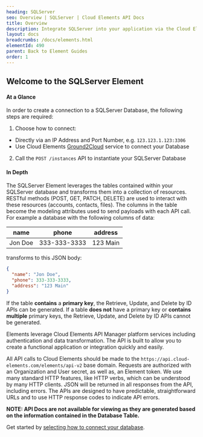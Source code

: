 ```yaml
---
heading: SQLServer
seo: Overview | SQLServer | Cloud Elements API Docs
title: Overview
description: Integrate SQLServer into your application via the Cloud Elements APIs.
layout: docs
breadcrumbs: /docs/elements.html
elementId: 490
parent: Back to Element Guides
order: 1
---
```


## Welcome to the SQLServer Element


#### At a Glance

In order to create a connection to a SQLServer Database, the following steps are required:

1. Choose how to connect:
  * Directly via an IP Address and Port Number, e.g. `123.123.1.123:3306`
  * Use Cloud Elements [Ground2Cloud](/docs/products/ground-2-cloud/index.html) service to connect your Database
2. Call the `POST /instances` API to instantiate your SQLServer Database

#### In Depth

The SQLServer Element leverages the tables contained within your SQLServer database and transforms them into a collection of resources. RESTful methods (POST, GET, PATCH, DELETE) are used to interact with these resources (accounts, contacts, files). The columns in the table become the modeling attributes used to send payloads with each API call.
For example a database with the following columns of data:

| name    | phone        | address  |
|---------|--------------|----------|
| Jon Doe | 333-333-3333 | 123 Main |

transforms to this JSON body:

```JSON
{
  "name": "Jon Doe",
  "phone": 333-333-3333,
  "address": "123 Main"
}
```

If the table __contains__ a __primary key__, the Retrieve, Update, and Delete by ID APIs can be generated.
If a table __does not__ have a primary key or __contains multiple__ primary keys, the Retrieve, Update, and Delete by ID APIs cannot be generated.

Elements leverage Cloud Elements API Manager platform services including authentication and data transformation.  The API is built to allow you to create a functional application or integration quickly and easily.

All API calls to Cloud Elements should be made to the `https://api.cloud-elements.com/elements/api-v2` base domain. Requests are authorized with an Organization and User secret, as well as, an Element token.  We use many standard HTTP features, like HTTP verbs, which can be understood by many HTTP clients. JSON will be returned in all responses from the API, including errors. The APIs are designed to have predictable, straightforward URLs and to use HTTP response codes to indicate API errors.

__NOTE:  API Docs are not available for viewing as they are generated based on the information contained in the Database Table.__

Get started by [selecting how to connect your database](mysql-endpoint-setup.html).
